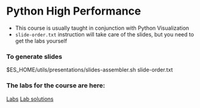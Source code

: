 # Python High Performance

* This course is usually taught in conjunction with Python Visualization
* `slide-order.txt` instruction will take care of the slides, but you need to get the labs yourself

### To generate slides

$ES_HOME/utils/presentations/slides-assembler.sh slide-order.txt

### The labs for the course are here:

[Labs](https://github.com/elephantscale/python-high-performance-labs)
[Lab solutions](https://github.com/elephantscale/python-high-performance-labs-solutions)